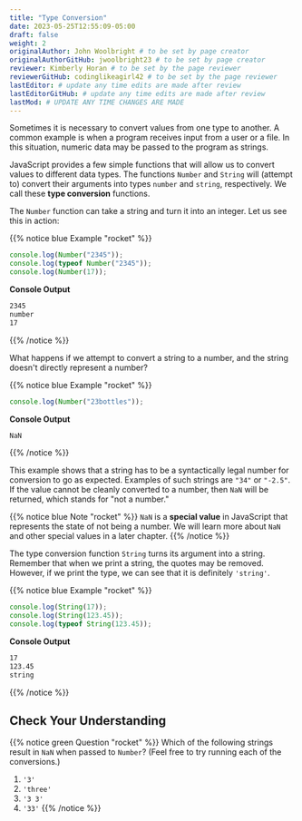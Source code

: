 ```yaml
---
title: "Type Conversion"
date: 2023-05-25T12:55:09-05:00
draft: false
weight: 2
originalAuthor: John Woolbright # to be set by page creator
originalAuthorGitHub: jwoolbright23 # to be set by page creator
reviewer: Kimberly Horan # to be set by the page reviewer
reviewerGitHub: codinglikeagirl42 # to be set by the page reviewer
lastEditor: # update any time edits are made after review
lastEditorGitHub: # update any time edits are made after review
lastMod: # UPDATE ANY TIME CHANGES ARE MADE
---
```


Sometimes it is necessary to convert values from one type to another. A common example is when a program receives input from a user or a file. In this situation, numeric data may be passed to the program as strings.

JavaScript provides a few simple functions that will allow us to convert values to different data types. The functions `Number` and `String` will (attempt to) convert their arguments into types `number` and `string`, respectively. We call these **type conversion** functions.

The `Number` function can take a string and turn it into an integer. Let us see this in action:

{{% notice blue Example "rocket" %}}
```javascript
console.log(Number("2345"));
console.log(typeof Number("2345"));
console.log(Number(17));
```

**Console Output**

```bash
2345
number
17
```
{{% /notice %}}

What happens if we attempt to convert a string to a number, and the string doesn't directly represent a number?

{{% notice blue Example "rocket" %}}
```javascript
console.log(Number("23bottles"));
```

**Console Output**

```bash
NaN
```
{{% /notice %}}

This example shows that a string has to be a syntactically legal number for conversion to go as expected. Examples of such strings are `"34"` or `"-2.5"`. If the value cannot be cleanly converted to a number, then `NaN` will be returned, which stands for "not a number."

{{% notice blue Note "rocket" %}}
`NaN` is a **special value** in JavaScript that represents the state of not being a number. We will learn more about `NaN` and other special values in a later chapter.
{{% /notice %}}

The type conversion function `String` turns its argument into a string. Remember that when we print a string, the quotes may be removed. However, if we print the type, we can see that it is definitely `'string'`.

{{% notice blue Example "rocket" %}}
```javascript
console.log(String(17));
console.log(String(123.45));
console.log(typeof String(123.45));
```

**Console Output**

```bash
17
123.45
string
```
{{% /notice %}}

## Check Your Understanding

{{% notice green Question "rocket" %}}
Which of the following strings result in `NaN` when passed to `Number`? (Feel free to try running each of the conversions.)

1. `'3'`
2. `'three'`
3. `'3 3'`
4. `'33'`
{{% /notice %}}